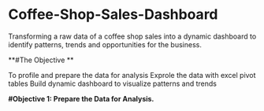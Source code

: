 # Coffee-Shop-Sales-Dashboard
Transforming a raw data of a coffee shop sales into a dynamic dashboard to identify patterns, trends and opportunities for the business.

**#The Objective **

To profile and prepare the data for analysis
Exprole the data with excel pivot tables
Build dynamic dashboard to visualize patterns and trends

**#Objective 1: Prepare the Data for Analysis.**
